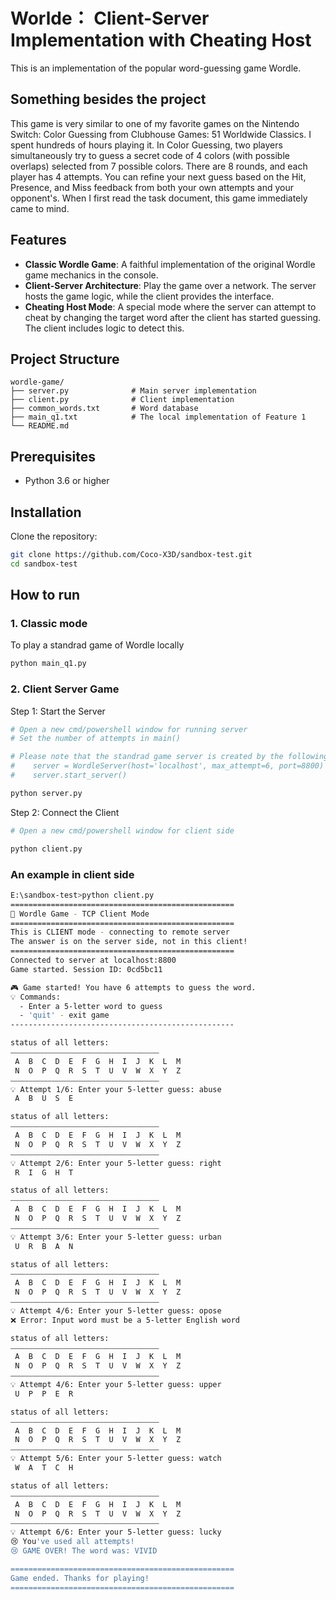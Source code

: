 # Worlde： Client-Server Implementation with Cheating Host
This is an implementation of the popular word-guessing game Wordle.

## Something besides the project
This game is very similar to one of my favorite games on the Nintendo Switch: Color Guessing from Clubhouse Games: 51 Worldwide Classics. I spent hundreds of hours playing it. In Color Guessing, two players simultaneously try to guess a secret code of 4 colors (with possible overlaps) selected from 7 possible colors. There are 8 rounds, and each player has 4 attempts. You can refine your next guess based on the Hit, Presence, and Miss feedback from both your own attempts and your opponent's. When I first read the task document, this game immediately came to mind.

## Features

- **Classic Wordle Game**: A faithful implementation of the original Wordle game mechanics in the console.
- **Client-Server Architecture**: Play the game over a network. The server hosts the game logic, while the client provides the interface.
- **Cheating Host Mode**: A special mode where the server can attempt to cheat by changing the target word after the client has started guessing. The client includes logic to detect this.

## Project Structure
```
wordle-game/
├── server.py              # Main server implementation
├── client.py              # Client implementation
├── common_words.txt       # Word database
├── main_q1.txt            # The local implementation of Feature 1
└── README.md
```              

## Prerequisites

- Python 3.6 or higher

## Installation

Clone the repository:
```bash
git clone https://github.com/Coco-X3D/sandbox-test.git
cd sandbox-test
```

## How to run
### 1. Classic mode
To play a standrad game of Wordle locally
```bash
python main_q1.py
```

### 2. Client Server Game
Step 1: Start the Server
```bash
# Open a new cmd/powershell window for running server
# Set the number of attempts in main()

# Please note that the standrad game server is created by the following lines in main():
#    server = WordleServer(host='localhost', max_attempt=6, port=8800)
#    server.start_server()

python server.py
```

Step 2: Connect the Client
```bash
# Open a new cmd/powershell window for client side

python client.py
```



### An example in client side
```bash
E:\sandbox-test>python client.py
==================================================
🎯 Wordle Game - TCP Client Mode
==================================================
This is CLIENT mode - connecting to remote server
The answer is on the server side, not in this client!
==================================================
Connected to server at localhost:8800
Game started. Session ID: 0cd5bc11

🎮 Game started! You have 6 attempts to guess the word.
💡 Commands:
  - Enter a 5-letter word to guess
  - 'quit' - exit game
--------------------------------------------------

status of all letters:
⎯⎯⎯⎯⎯⎯⎯⎯⎯⎯⎯⎯⎯⎯⎯⎯⎯⎯⎯⎯⎯⎯⎯⎯⎯⎯⎯⎯⎯⎯⎯⎯⎯⎯⎯⎯⎯⎯⎯⎯
 A  B  C  D  E  F  G  H  I  J  K  L  M
 N  O  P  Q  R  S  T  U  V  W  X  Y  Z
⎯⎯⎯⎯⎯⎯⎯⎯⎯⎯⎯⎯⎯⎯⎯⎯⎯⎯⎯⎯⎯⎯⎯⎯⎯⎯⎯⎯⎯⎯⎯⎯⎯⎯⎯⎯⎯⎯⎯⎯
💡 Attempt 1/6: Enter your 5-letter guess: abuse
 A  B  U  S  E

status of all letters:
⎯⎯⎯⎯⎯⎯⎯⎯⎯⎯⎯⎯⎯⎯⎯⎯⎯⎯⎯⎯⎯⎯⎯⎯⎯⎯⎯⎯⎯⎯⎯⎯⎯⎯⎯⎯⎯⎯⎯⎯
 A  B  C  D  E  F  G  H  I  J  K  L  M
 N  O  P  Q  R  S  T  U  V  W  X  Y  Z
⎯⎯⎯⎯⎯⎯⎯⎯⎯⎯⎯⎯⎯⎯⎯⎯⎯⎯⎯⎯⎯⎯⎯⎯⎯⎯⎯⎯⎯⎯⎯⎯⎯⎯⎯⎯⎯⎯⎯⎯
💡 Attempt 2/6: Enter your 5-letter guess: right
 R  I  G  H  T

status of all letters:
⎯⎯⎯⎯⎯⎯⎯⎯⎯⎯⎯⎯⎯⎯⎯⎯⎯⎯⎯⎯⎯⎯⎯⎯⎯⎯⎯⎯⎯⎯⎯⎯⎯⎯⎯⎯⎯⎯⎯⎯
 A  B  C  D  E  F  G  H  I  J  K  L  M
 N  O  P  Q  R  S  T  U  V  W  X  Y  Z
⎯⎯⎯⎯⎯⎯⎯⎯⎯⎯⎯⎯⎯⎯⎯⎯⎯⎯⎯⎯⎯⎯⎯⎯⎯⎯⎯⎯⎯⎯⎯⎯⎯⎯⎯⎯⎯⎯⎯⎯
💡 Attempt 3/6: Enter your 5-letter guess: urban
 U  R  B  A  N

status of all letters:
⎯⎯⎯⎯⎯⎯⎯⎯⎯⎯⎯⎯⎯⎯⎯⎯⎯⎯⎯⎯⎯⎯⎯⎯⎯⎯⎯⎯⎯⎯⎯⎯⎯⎯⎯⎯⎯⎯⎯⎯
 A  B  C  D  E  F  G  H  I  J  K  L  M
 N  O  P  Q  R  S  T  U  V  W  X  Y  Z
⎯⎯⎯⎯⎯⎯⎯⎯⎯⎯⎯⎯⎯⎯⎯⎯⎯⎯⎯⎯⎯⎯⎯⎯⎯⎯⎯⎯⎯⎯⎯⎯⎯⎯⎯⎯⎯⎯⎯⎯
💡 Attempt 4/6: Enter your 5-letter guess: opose
❌ Error: Input word must be a 5-letter English word

status of all letters:
⎯⎯⎯⎯⎯⎯⎯⎯⎯⎯⎯⎯⎯⎯⎯⎯⎯⎯⎯⎯⎯⎯⎯⎯⎯⎯⎯⎯⎯⎯⎯⎯⎯⎯⎯⎯⎯⎯⎯⎯
 A  B  C  D  E  F  G  H  I  J  K  L  M
 N  O  P  Q  R  S  T  U  V  W  X  Y  Z
⎯⎯⎯⎯⎯⎯⎯⎯⎯⎯⎯⎯⎯⎯⎯⎯⎯⎯⎯⎯⎯⎯⎯⎯⎯⎯⎯⎯⎯⎯⎯⎯⎯⎯⎯⎯⎯⎯⎯⎯
💡 Attempt 4/6: Enter your 5-letter guess: upper
 U  P  P  E  R

status of all letters:
⎯⎯⎯⎯⎯⎯⎯⎯⎯⎯⎯⎯⎯⎯⎯⎯⎯⎯⎯⎯⎯⎯⎯⎯⎯⎯⎯⎯⎯⎯⎯⎯⎯⎯⎯⎯⎯⎯⎯⎯
 A  B  C  D  E  F  G  H  I  J  K  L  M
 N  O  P  Q  R  S  T  U  V  W  X  Y  Z
⎯⎯⎯⎯⎯⎯⎯⎯⎯⎯⎯⎯⎯⎯⎯⎯⎯⎯⎯⎯⎯⎯⎯⎯⎯⎯⎯⎯⎯⎯⎯⎯⎯⎯⎯⎯⎯⎯⎯⎯
💡 Attempt 5/6: Enter your 5-letter guess: watch
 W  A  T  C  H

status of all letters:
⎯⎯⎯⎯⎯⎯⎯⎯⎯⎯⎯⎯⎯⎯⎯⎯⎯⎯⎯⎯⎯⎯⎯⎯⎯⎯⎯⎯⎯⎯⎯⎯⎯⎯⎯⎯⎯⎯⎯⎯
 A  B  C  D  E  F  G  H  I  J  K  L  M
 N  O  P  Q  R  S  T  U  V  W  X  Y  Z
⎯⎯⎯⎯⎯⎯⎯⎯⎯⎯⎯⎯⎯⎯⎯⎯⎯⎯⎯⎯⎯⎯⎯⎯⎯⎯⎯⎯⎯⎯⎯⎯⎯⎯⎯⎯⎯⎯⎯⎯
💡 Attempt 6/6: Enter your 5-letter guess: lucky
😢 You've used all attempts!
😢 GAME OVER! The word was: VIVID

==================================================
Game ended. Thanks for playing!
==================================================
``` 
